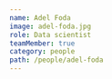 ```yaml
---
name: Adel Foda
image: adel-foda.jpg
role: Data scientist
teamMember: true
category: people
path: /people/adel-foda
---
```


